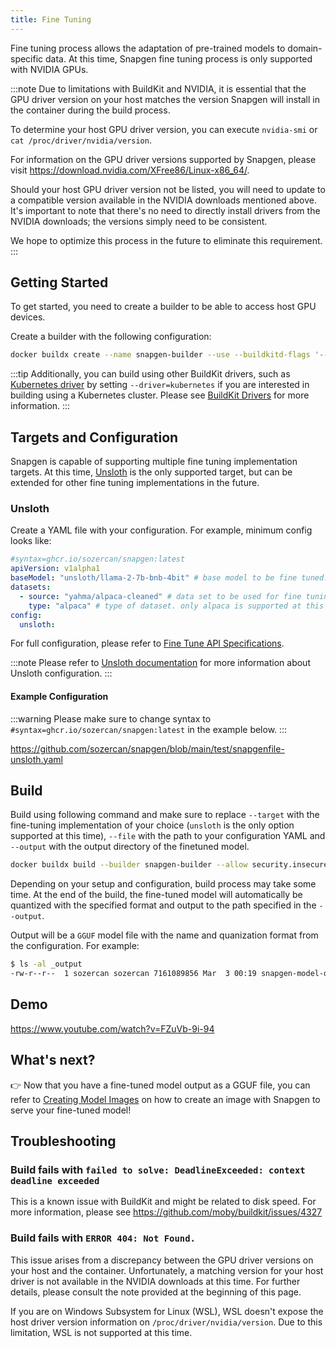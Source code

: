 ```yaml
---
title: Fine Tuning
---
```


Fine tuning process allows the adaptation of pre-trained models to domain-specific data. At this time, Snapgen fine tuning process is only supported with NVIDIA GPUs.

:::note
Due to limitations with BuildKit and NVIDIA, it is essential that the GPU driver version on your host matches the version Snapgen will install in the container during the build process.

To determine your host GPU driver version, you can execute `nvidia-smi` or `cat /proc/driver/nvidia/version`.

For information on the GPU driver versions supported by Snapgen, please visit https://download.nvidia.com/XFree86/Linux-x86_64/.

Should your host GPU driver version not be listed, you will need to update to a compatible version available in the NVIDIA downloads mentioned above. It's important to note that there's no need to directly install drivers from the NVIDIA downloads; the versions simply need to be consistent.

We hope to optimize this process in the future to eliminate this requirement.
:::

## Getting Started

To get started, you need to create a builder to be able to access host GPU devices.

Create a builder with the following configuration:

```bash
docker buildx create --name snapgen-builder --use --buildkitd-flags '--allow-insecure-entitlement security.insecure'
```

:::tip
Additionally, you can build using other BuildKit drivers, such as [Kubernetes driver](https://docs.docker.com/build/drivers/kubernetes/) by setting `--driver=kubernetes` if you are interested in building using a Kubernetes cluster. Please see [BuildKit Drivers](https://docs.docker.com/build/drivers/) for more information.
:::

## Targets and Configuration

Snapgen is capable of supporting multiple fine tuning implementation targets. At this time, [Unsloth](https://github.com/unslothai/unsloth) is the only supported target, but can be extended for other fine tuning implementations in the future.

### Unsloth

Create a YAML file with your configuration. For example, minimum config looks like:

```yaml
#syntax=ghcr.io/sozercan/snapgen:latest
apiVersion: v1alpha1
baseModel: "unsloth/llama-2-7b-bnb-4bit" # base model to be fine tuned. this can be any model from Huggingface. For unsloth optimized base models, see https://huggingface.co/unsloth
datasets:
  - source: "yahma/alpaca-cleaned" # data set to be used for fine tuning. This can be a Huggingface dataset or a URL pointing to a JSON file
    type: "alpaca" # type of dataset. only alpaca is supported at this time.
config:
  unsloth:
```

For full configuration, please refer to [Fine Tune API Specifications](./specs-finetune.md).

:::note
Please refer to [Unsloth documentation](https://github.com/unslothai/unsloth) for more information about Unsloth configuration.
:::

#### Example Configuration

:::warning
Please make sure to change syntax to `#syntax=ghcr.io/sozercan/snapgen:latest` in the example below.
:::

https://github.com/sozercan/snapgen/blob/main/test/snapgenfile-unsloth.yaml


## Build

Build using following command and make sure to replace `--target` with the fine-tuning implementation of your choice (`unsloth` is the only option supported at this time), `--file` with the path to your configuration YAML and `--output` with the output directory of the finetuned model.

```bash
docker buildx build --builder snapgen-builder --allow security.insecure --file "/path/to/config.yaml" --output "/path/to/output" --target unsloth --progress plain .
```

Depending on your setup and configuration, build process may take some time. At the end of the build, the fine-tuned model will automatically be quantized with the specified format and output to the path specified in the `--output`.

Output will be a `GGUF` model file with the name and quanization format from the configuration. For example:

```bash
$ ls -al _output
-rw-r--r--  1 sozercan sozercan 7161089856 Mar  3 00:19 snapgen-model-q4_k_m.gguf
```

## Demo

https://www.youtube.com/watch?v=FZuVb-9i-94

## What's next?

👉 Now that you have a fine-tuned model output as a GGUF file, you can refer to [Creating Model Images](./create-images.md) on how to create an image with Snapgen to serve your fine-tuned model!

## Troubleshooting

### Build fails with `failed to solve: DeadlineExceeded: context deadline exceeded`

This is a known issue with BuildKit and might be related to disk speed. For more information, please see https://github.com/moby/buildkit/issues/4327

### Build fails with `ERROR 404: Not Found.`

This issue arises from a discrepancy between the GPU driver versions on your host and the container. Unfortunately, a matching version for your host driver is not available in the NVIDIA downloads at this time. For further details, please consult the note provided at the beginning of this page.

If you are on Windows Subsystem for Linux (WSL), WSL doesn't expose the host driver version information on `/proc/driver/nvidia/version`. Due to this limitation, WSL is not supported at this time.
